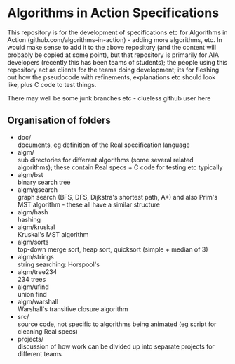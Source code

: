# Algorithms in Action Specifications

This repository is for the development of specifications etc for
Algorithms in Action (github.com/algorithms-in-action) - adding more
algorithms, etc. In would make sense to add it to the above repository
(and the content will probably be copied at some point), but that
repository is primarily for AIA developers (recently this has been teams
of students); the people using this repository act as clients for the
teams doing development; its for fleshing out how the pseudocode with
refinements, explanations etc should look like, plus C code to test
things.

There may well be some junk branches etc - clueless github user here


## Organisation of folders

- doc/\
    documents, eg definition of the Real specification language
- algm/\
    sub directories for different algorithms (some several related
algorithms); these contain Real specs + C code for testing etc typically
- algm/bst\
    binary search tree
- algm/gsearch\
    graph search (BFS, DFS, Dijkstra's shortest path, A*) and also Prim's
MST algorithm - these all have a similar structure
- algm/hash\
    hashing
- algm/kruskal\
    Kruskal's MST algorithm
- algm/sorts\
    top-down merge sort, heap sort, quicksort (simple + median of 3)
- algm/strings\
    string searching: Horspool's
- algm/tree234\
    234 trees
- algm/ufind\
    union find
- algm/warshall\
    Warshall's transitive closure algorithm
- src/\
    source code, not specific to algorithms being animated (eg script for
cleaning Real specs)
- projects/\
    discussion of how work can be divided up into separate projects for
different teams

